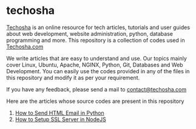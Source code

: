 # techosha
[Techosha](https://techosha.com) is an online resource for tech articles, tutorials and user guides about web development, website administration, python, database programming and more.
This repository is a collection of codes used in [Techosha.com](https://techosha.com)

We write articles that are easy to understand and use. Our topics mainly cover Linux, Ubuntu, Apache, NGINX, Python, Git, Databases and Web Development. You can easily use the codes provided in any of the files in this repository and modify it as per your requirement.

If you have any feedback, please send a mail to contact@techosha.com

Here are the articles whose source codes are present in this repository
1. [How to Send HTML Email in Python](https://techosha.com/how-to-send-html-mail-using-python/)
2. [How to Setup SSL Server in NodeJS](https://techosha.com/how-to-setup-ssl-https-in-nodejs-server/)

